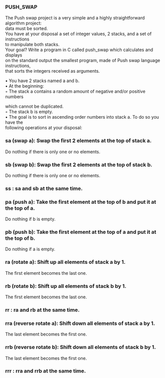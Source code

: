 
### PUSH_SWAP

The Push swap project is a very simple and a highly straightforward algorithm project:<br>
data must be sorted.<br>
You have at your disposal a set of integer values, 2 stacks, and a set of instructions<br>
to manipulate both stacks.<br>
Your goal? Write a program in C called push_swap which calculates and displays<br>
on the standard output the smallest program, made of Push swap language instructions,<br>
that sorts the integers received as arguments.<br>



• You have 2 stacks named a and b.<br>
• At the beginning:<br>
◦ The stack a contains a random amount of negative and/or positive numbers<br>

which cannot be duplicated.<br>
◦ The stack b is empty.<br>
• The goal is to sort in ascending order numbers into stack a. To do so you have the<br>
following operations at your disposal:<br>

### sa   (swap a): Swap the first 2 elements at the top of stack a.<br>
Do nothing if there is only one or no elements.<br>
### sb (swap b): Swap the first 2 elements at the top of stack b.<br>
Do nothing if there is only one or no elements.<br>
### ss : sa and sb at the same time.<br>
### pa (push a): Take the first element at the top of b and put it at the top of a.<br>
Do nothing if b is empty.<br>
### pb (push b): Take the first element at the top of a and put it at the top of b.<br>
Do nothing if a is empty.<br>
### ra (rotate a): Shift up all elements of stack a by 1.<br>
The first element becomes the last one.<br>
### rb (rotate b): Shift up all elements of stack b by 1.<br>
The first element becomes the last one.<br>
### rr : ra and rb at the same time.<br>
### rra (reverse rotate a): Shift down all elements of stack a by 1.<br>
The last element becomes the first one.<br>
### rrb (reverse rotate b): Shift down all elements of stack b by 1.<br>
The last element becomes the first one.<br>
### rrr : rra and rrb at the same time.<br>
